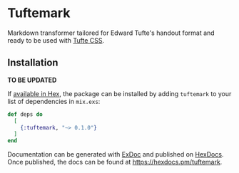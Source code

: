 # Tuftemark

Markdown transformer tailored for Edward Tufte's handout format and ready to be
used with [Tufte CSS](https://github.com/edwardtufte/tufte-css).

## Installation

**TO BE UPDATED**

If [available in Hex](https://hex.pm/docs/publish), the package can be installed
by adding `tuftemark` to your list of dependencies in `mix.exs`:

```elixir
def deps do
  [
    {:tuftemark, "~> 0.1.0"}
  ]
end
```

Documentation can be generated with [ExDoc](https://github.com/elixir-lang/ex_doc)
and published on [HexDocs](https://hexdocs.pm). Once published, the docs can
be found at <https://hexdocs.pm/tuftemark>.

